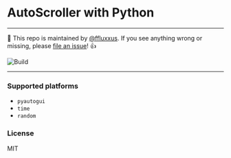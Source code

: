 # AutoScroller with Python

---

:wave: This repo is maintained by [@ffluxxus](https://github.com/ffluxxus). If you see anything wrong or missing, please [file an issue](https://github.com/ffluxxus/autoscroller/issues/new/choose)! :+1:

![Build](https://github.com/ffluxxus/unity-headunit/actions/workflows/main.yml/badge.svg)

---
### Supported platforms

 - `pyautogui`
 - `time`
 - `random`

### License
MIT
